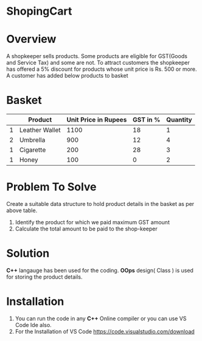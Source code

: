 # ShopingCart
# Overview
A shopkeeper sells products. Some products are eligible for GST(Goods and Service
Tax) and some are not. To attract customers the shopkeeper has offered a 5% discount
for products whose unit price is Rs. 500 or more.
A customer has added below products to basket

# Basket
|   | Product | Unit Price in Rupees | GST in % | Quantity |
|---|---------|----------------------|----------|----------|
| 1 | Leather Wallet | 1100 | 18 | 1|
| 2 | Umbrella | 900 | 12 | 4|
| 1 | Cigarette | 200 | 28 | 3|
| 1 | Honey | 100 | 0| 2|

# Problem To Solve
Create a suitable data structure to hold product details in the basket as per above table.
1. Identify the product for which we paid maximum GST amount
2. Calculate the total amount to be paid to the shop-keeper

# Solution
**C++** langauge has been used for the coding.
**OOps** design( Class ) is used for storing the product details.
 
# Installation
1. You can run the code in any **C++** Online compiler or you can use VS Code Ide also.
2. For the Installation  of VS Code https://code.visualstudio.com/download 
